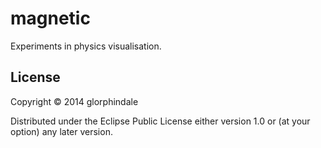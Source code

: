 # magnetic

Experiments in physics visualisation.

## License

Copyright © 2014 glorphindale

Distributed under the Eclipse Public License either version 1.0 or (at
your option) any later version.
